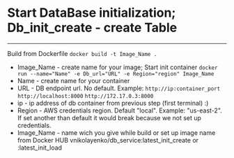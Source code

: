 # Start DataBase initialization; Db_init_create - create Table
____
Build from Dockerfile 
``` docker build -t Image_Name . ```
* Image_Name - create name for your image;
Start init container
``` docker run --name="Name" -e Db_url="URL" -e Region="region" Image_Name ```
* Name - create name for your container
* URL - DB endpoint url. No default. Example: 
``` http://ip:container_port ``` ``` http://localhost:8000 ```  ``` http://172.17.0.3:8000 ``` 
* ip - ip address of db container from previous step (first terminal) :)
* Region - AWS credentials region. Default "local". Example: "us-east-2". If set another than default it would break because we not set up credentials.
* Image_Name - name wich you give while build or set up image name from Docker HUB vnikolayenko/db_service:latest_init_create or :latest_init_load